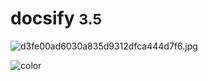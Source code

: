 # docsify <small>3.5</small>



<!-- 背景图片 -->

![d3fe00ad6030a835d9312dfca444d7f6.jpg](https://pic.ioiox.com/images/2020/07/06/d3fe00ad6030a835d9312dfca444d7f6.jpg)

<!-- 背景色 -->

![color](#f0f0f0)